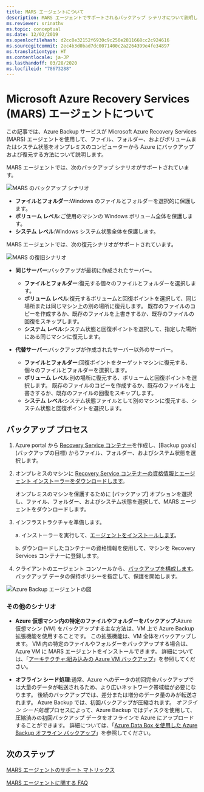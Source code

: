 ```yaml
---
title: MARS エージェントについて
description: MARS エージェントでサポートされるバックアップ シナリオについて説明します
ms.reviewer: srinathv
ms.topic: conceptual
ms.date: 12/02/2019
ms.openlocfilehash: d2cc8e32152f6930c9c250e2811668cc2c924616
ms.sourcegitcommit: 2ec4b3d0bad7dc0071400c2a2264399e4fe34897
ms.translationtype: HT
ms.contentlocale: ja-JP
ms.lasthandoff: 03/28/2020
ms.locfileid: "78673288"
---
```

# <a name="about-the-microsoft-azure-recovery-services-mars-agent"></a>Microsoft Azure Recovery Services (MARS) エージェントについて

この記事では、Azure Backup サービスが Microsoft Azure Recovery Services (MARS) エージェントを使用して、ファイル、フォルダー、およびボリュームまたはシステム状態をオンプレミスのコンピューターから Azure にバックアップおよび復元する方法について説明します。

MARS エージェントでは、次のバックアップ シナリオがサポートされています。

![MARS のバックアップ シナリオ](./media/backup-try-azure-backup-in-10-mins/backup-scenarios.png)

- **ファイルとフォルダー**:Windows のファイルとフォルダーを選択的に保護します。
- **ボリューム レベル**:ご使用のマシンの Windows ボリューム全体を保護します。
- **システム レベル**:Windows システム状態全体を保護します。

MARS エージェントでは、次の復元シナリオがサポートされています。

![MARS の復旧シナリオ](./media/backup-try-azure-backup-in-10-mins/restore-scenarios.png)

- **同じサーバー**:バックアップが最初に作成されたサーバー。
  - **ファイルとフォルダー**:復元する個々のファイルとフォルダーを選択します。
  - **ボリューム レベル**:復元するボリュームと回復ポイントを選択して、同じ場所または同じマシン上の別の場所に復元します。  既存のファイルのコピーを作成するか、既存のファイルを上書きするか、既存のファイルの回復をスキップします。
  - **システム レベル**:システム状態と回復ポイントを選択して、指定した場所にある同じマシンに復元します。

- **代替サーバー**:バックアップが作成されたサーバー以外のサーバー。
  - **ファイルとフォルダー**:回復ポイントをターゲットマシンに復元する、個々のファイルとフォルダーを選択します。
  - **ボリューム レベル**:別の場所に復元する、ボリュームと回復ポイントを選択します。 既存のファイルのコピーを作成するか、既存のファイルを上書きするか、既存のファイルの回復をスキップします。
  - **システム レベル**:システム状態ファイルとして別のマシンに復元する、システム状態と回復ポイントを選択します。

## <a name="backup-process"></a>バックアップ プロセス

1. Azure portal から [Recovery Service コンテナー](install-mars-agent.md#create-a-recovery-services-vault)を作成し、[Backup goals]\(バックアップの目標\) からファイル、フォルダー、およびシステム状態を選択します。
2. オンプレミスのマシンに [Recovery Service コンテナーの資格情報とエージェント インストーラーをダウンロードします](https://docs.microsoft.com/azure/backup/install-mars-agent#download-the-mars-agent)。

    オンプレミスのマシンを保護するために [バックアップ] オプションを選択し、ファイル、フォルダー、およびシステム状態を選択して、MARS エージェントをダウンロードします。

3. インフラストラクチャを準備します。

    a. インストーラーを実行して、[エージェントをインストールします](https://docs.microsoft.com/azure/backup/install-mars-agent#install-and-register-the-agent)。

    b. ダウンロードしたコンテナーの資格情報を使用して、マシンを Recovery Services コンテナーに登録します。
4. クライアントのエージェント コンソールから、[バックアップを構成します](https://docs.microsoft.com/azure/backup/backup-windows-with-mars-agent#create-a-backup-policy)。 バックアップ データの保持ポリシーを指定して、保護を開始します。

![Azure Backup エージェントの図](./media/backup-try-azure-backup-in-10-mins/backup-process.png)

### <a name="additional-scenarios"></a>その他のシナリオ

- **Azure 仮想マシン内の特定のファイルやフォルダーをバックアップ**:Azure 仮想マシン (VM) をバックアップする主な方法は、VM 上で Azure Backup 拡張機能を使用することです。 この拡張機能は、VM 全体をバックアップします。 VM 内の特定のファイルやフォルダーをバックアップする場合は、Azure VM に MARS エージェントをインストールできます。 詳細については、「[アーキテクチャ:組み込みの Azure VM バックアップ](https://docs.microsoft.com/azure/backup/backup-architecture#architecture-built-in-azure-vm-backup)」を参照してください。

- **オフライン シード処理**:通常、Azure へのデータの初回完全バックアップでは大量のデータが転送されるため、より広いネットワーク帯域幅が必要になります。 後続のバックアップでは、差分または増分のデータ量のみが転送されます。 Azure Backup では、初回バックアップが圧縮されます。 *オフライン シード処理*プロセスによって、Azure Backup ではディスクを使用して、圧縮済みの初回バックアップ データをオフラインで Azure にアップロードすることができます。 詳細については、「[Azure Data Box を使用した Azure Backup オフライン バックアップ](offline-backup-azure-data-box.md)」を参照してください。

## <a name="next-steps"></a>次のステップ

[MARS エージェントのサポート マトリックス](https://docs.microsoft.com/azure/backup/backup-support-matrix-mars-agent)

[MARS エージェントに関する FAQ](https://docs.microsoft.com/azure/backup/backup-azure-file-folder-backup-faq)
